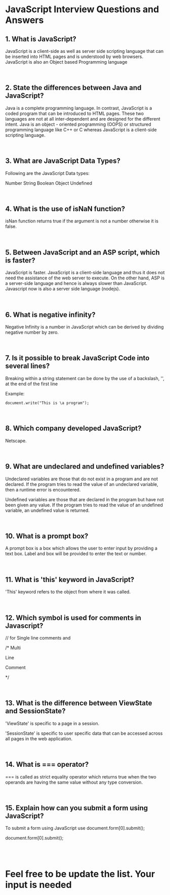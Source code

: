 # JavaScript Interview Questions and Answers

## 1. What is JavaScript?

JavaScript is a client-side as well as server side scripting language that can be inserted into HTML pages and is understood by web browsers. JavaScript is also an Object based Programming language


<br>

## 2. State the differences between Java and JavaScript?

Java is a complete programming language. In contrast, JavaScript is a coded program that can be introduced to HTML pages. These two languages are not at all inter-dependent and are designed for the different intent. Java is an object - oriented programming (OOPS) or structured programming language like C++ or C whereas JavaScript is a client-side scripting language.


<br>

## 3. What are JavaScript Data Types?

Following are the JavaScript Data types:

Number
String
Boolean
Object
Undefined


<br>

## 4. What is the use of isNaN function?

isNan function returns true if the argument is not a number otherwise it is false.


<br>

## 5. Between JavaScript and an ASP script, which is faster?

JavaScript is faster. JavaScript is a client-side language and thus it does not need the assistance of the web server to execute. On the other hand, ASP is a server-side language and hence is always slower than JavaScript. Javascript now is also a server side language (nodejs).


<br>

## 6. What is negative infinity?

Negative Infinity is a number in JavaScript which can be derived by dividing negative number by zero.


<br>

## 7. Is it possible to break JavaScript Code into several lines?

Breaking within a string statement can be done by the use of a backslash, '\', at the end of the first line

Example:

<code>document.write("This is \a program");</code>


<br>

## 8. Which company developed JavaScript?

Netscape.


<br>

## 9. What are undeclared and undefined variables?

Undeclared variables are those that do not exist in a program and are not declared. If the program tries to read the value of an undeclared variable, then a runtime error is encountered.

Undefined variables are those that are declared in the program but have not been given any value. If the program tries to read the value of an undefined variable, an undefined value is returned.


<br>

## 10. What is a prompt box?

A prompt box is a box which allows the user to enter input by providing a text box. Label and box will be provided to enter the text or number.


<br>

## 11. What is 'this' keyword in JavaScript?

'This' keyword refers to the object from where it was called.


<br>

## 12. Which symbol is used for comments in Javascript?


// for Single line comments and

/* Multi

Line

Comment

*/



<br>

## 13. What is the difference between ViewState and SessionState?

'ViewState' is specific to a page in a session.

'SessionState' is specific to user specific data that can be accessed across all pages in the web application.


<br>

## 14. What is === operator?

=== is called as strict equality operator which returns true when the two operands are having the same value without any type conversion.


<br>

## 15. Explain how can you submit a form using JavaScript?

To submit a form using JavaScript use document.form[0].submit();

document.form[0].submit();



<br>
<br>

# Feel free to be update the list. Your input is needed